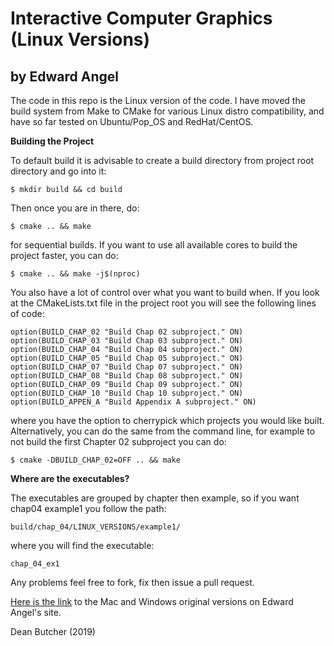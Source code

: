 # Interactive Computer Graphics (Linux Versions)
## by Edward Angel

The code in this repo is the Linux version of the code. I have moved the build system from Make to CMake for various Linux distro compatibility, and have so far tested on Ubuntu/Pop_OS and RedHat/CentOS.

**Building the Project**

To default build it is advisable to create a build directory from project root directory and go into it:

```
$ mkdir build && cd build
```
Then once you are in there, do:

```
$ cmake .. && make
```
for sequential builds. If you want to use all available cores to build the project faster, you can do:

```
$ cmake .. && make -j$(nproc)
```
You also have a lot of control over what you want to build when. If you look at the CMakeLists.txt file in the project root you will see the following lines of code:

```
option(BUILD_CHAP_02 "Build Chap 02 subproject." ON)
option(BUILD_CHAP_03 "Build Chap 03 subproject." ON)
option(BUILD_CHAP_04 "Build Chap 04 subproject." ON)
option(BUILD_CHAP_05 "Build Chap 05 subproject." ON)
option(BUILD_CHAP_07 "Build Chap 07 subproject." ON)
option(BUILD_CHAP_08 "Build Chap 08 subproject." ON)
option(BUILD_CHAP_09 "Build Chap 09 subproject." ON)
option(BUILD_CHAP_10 "Build Chap 10 subproject." ON)
option(BUILD_APPEN_A "Build Appendix A subproject." ON)
```

where you have the option to cherrypick which projects you would like built. Alternatively, you can do the same from the command line, for example to not build the first Chapter 02 subproject you can do:

```
$ cmake -DBUILD_CHAP_02=OFF .. && make
```

**Where are the executables?**

The executables are grouped by chapter then example, so if you want chap04 example1 you follow the path:

```
build/chap_04/LINUX_VERSIONS/example1/
```

where you will find the executable:

```
chap_04_ex1
```

Any problems feel free to fork, fix then issue a pull request.

[Here is the link](http://www.cs.unm.edu/~angel/BOOK/INTERACTIVE_COMPUTER_GRAPHICS/SIXTH_EDITION/CODE/) to the Mac and Windows original versions on Edward Angel's site.

Dean Butcher (2019)
